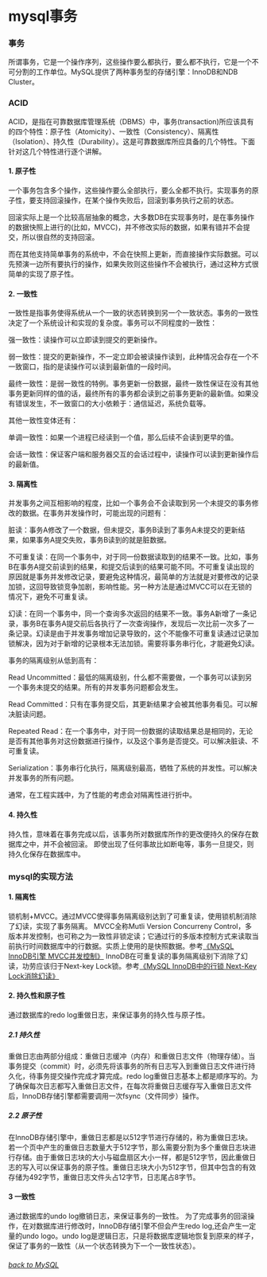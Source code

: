 # mysql事务

### 事务

所谓事务，它是一个操作序列，这些操作要么都执行，要么都不执行，它是一个不可分割的工作单位。MySQL提供了两种事务型的存储引擎：InnoDB和NDB Cluster。

### ACID

ACID，是指在可靠数据库管理系统（DBMS）中，事务(transaction)所应该具有的四个特性：原子性（Atomicity）、一致性（Consistency）、隔离性（Isolation）、持久性（Durability）。这是可靠数据库所应具备的几个特性。下面针对这几个特性进行逐个讲解。

#### 1. 原子性

一个事务包含多个操作，这些操作要么全部执行，要么全都不执行。实现事务的原子性，要支持回滚操作，在某个操作失败后，回滚到事务执行之前的状态。

回滚实际上是一个比较高层抽象的概念，大多数DB在实现事务时，是在事务操作的数据快照上进行的(比如，MVCC)，并不修改实际的数据，如果有错并不会提交，所以很自然的支持回滚。

而在其他支持简单事务的系统中，不会在快照上更新，而直接操作实际数据。可以先预演一边所有要执行的操作，如果失败则这些操作不会被执行，通过这种方式很简单的实现了原子性。

#### 2. 一致性

一致性是指事务使得系统从一个一致的状态转换到另一个一致状态。事务的一致性决定了一个系统设计和实现的复杂度。事务可以不同程度的一致性：

强一致性：读操作可以立即读到提交的更新操作。

弱一致性：提交的更新操作，不一定立即会被读操作读到，此种情况会存在一个不一致窗口，指的是读操作可以读到最新值的一段时间。

最终一致性：是弱一致性的特例。事务更新一份数据，最终一致性保证在没有其他事务更新同样的值的话，最终所有的事务都会读到之前事务更新的最新值。如果没有错误发生，不一致窗口的大小依赖于：通信延迟，系统负载等。

其他一致性变体还有：

单调一致性：如果一个进程已经读到一个值，那么后续不会读到更早的值。

会话一致性：保证客户端和服务器交互的会话过程中，读操作可以读到更新操作后的最新值。

#### 3. 隔离性

并发事务之间互相影响的程度，比如一个事务会不会读取到另一个未提交的事务修改的数据。在事务并发操作时，可能出现的问题有：

脏读：事务A修改了一个数据，但未提交，事务B读到了事务A未提交的更新结果，如果事务A提交失败，事务B读到的就是脏数据。

不可重复读：在同一个事务中，对于同一份数据读取到的结果不一致。比如，事务B在事务A提交前读到的结果，和提交后读到的结果可能不同。不可重复读出现的原因就是事务并发修改记录，要避免这种情况，最简单的方法就是对要修改的记录加锁，这回导致锁竞争加剧，影响性能。另一种方法是通过MVCC可以在无锁的情况下，避免不可重复读。

幻读：在同一个事务中，同一个查询多次返回的结果不一致。事务A新增了一条记录，事务B在事务A提交前后各执行了一次查询操作，发现后一次比前一次多了一条记录。幻读是由于并发事务增加记录导致的，这个不能像不可重复读通过记录加锁解决，因为对于新增的记录根本无法加锁。需要将事务串行化，才能避免幻读。

事务的隔离级别从低到高有：

Read Uncommitted：最低的隔离级别，什么都不需要做，一个事务可以读到另一个事务未提交的结果。所有的并发事务问题都会发生。

Read Committed：只有在事务提交后，其更新结果才会被其他事务看见。可以解决脏读问题。

Repeated Read：在一个事务中，对于同一份数据的读取结果总是相同的，无论是否有其他事务对这份数据进行操作，以及这个事务是否提交。可以解决脏读、不可重复读。

Serialization：事务串行化执行，隔离级别最高，牺牲了系统的并发性。可以解决并发事务的所有问题。

通常，在工程实践中，为了性能的考虑会对隔离性进行折中。

#### 4. 持久性

持久性，意味着在事务完成以后，该事务所对数据库所作的更改便持久的保存在数据库之中，并不会被回滚。 即使出现了任何事故比如断电等，事务一旦提交，则持久化保存在数据库中。

### mysql的实现方法

#### 1. 隔离性

锁机制+MVCC。通过MVCC使得事务隔离级别达到了可重复读，使用锁机制消除了幻读，实现了事务隔离。
MVCC全称Mutli Version Concurreny Control，多版本并发控制，也可称之为一致性非锁定读；它通过行的多版本控制方式来读取当前执行时间数据库中的行数据。实质上使用的是快照数据。参考[《MySQL InnoDB引擎 MVCC并发控制》](http://blog.csdn.net/tb3039450/article/details/66472579)
InnoDB在可重复读的事务隔离级别下消除了幻读，功劳应该归于Next-key Lock锁。参考[《MySQL InnoDB中的行锁 Next-Key Lock消除幻读》](http://blog.csdn.net/tb3039450/article/details/66475638)

#### 2. 持久性和原子性

通过数据库的redo log重做日志，来保证事务的持久性与原子性。

##### 2.1 持久性

重做日志由两部分组成：重做日志缓冲（内存）和重做日志文件（物理存储）。当事务提交（commit）时，必须先将该事务的所有日志写入到重做日志文件进行持久化，待事务提交操作完成才算完成。redo log重做日志基本上都是顺序写的。为了确保每次日志都写入重做日志文件，在每次将重做日志缓存写入重做日志文件后，InnoDB存储引擎都需要调用一次fsync（文件同步）操作。

##### 2.2 原子性

在InnoDB存储引擎中，重做日志都是以512字节进行存储的，称为重做日志块。若一个页中产生的重做日志数量大于512字节，那么需要分割为多个重做日志块进行存储。由于重做日志块的大小与磁盘扇区大小一样，都是512字节，因此重做日志的写入可以保证事务的原子性。重做日志块大小为512字节，但其中包含的有效存储为492字节，重做日志文件头占12字节，日志尾占8字节。

#### 3 一致性

通过数据库的undo log撤销日志，来保证事务的一致性。 
为了完成事务的回滚操作，在对数据库进行修改时，InnoDB存储引擎不但会产生redo log,还会产生一定量的undo logo。undo log是逻辑日志，只是将数据库逻辑地恢复到原来的样子，保证了事务的一致性（从一个状态转换为下一个一致性状态）。


###### [back to MySQL](https://zhengyunfeng.github.io/mysql/index)
